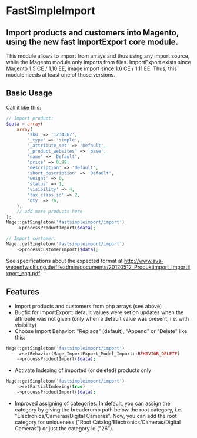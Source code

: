 # FastSimpleImport

## Import products and customers into Magento, using the new fast ImportExport core module.

This module allows to import from arrays and thus using any import source, while the Magento module only imports from files.
ImportExport exists since Magento 1.5 CE / 1.10 EE, image import since 1.6 CE / 1.11 EE. Thus, this module needs at least one of those versions.

## Basic Usage

Call it like this:
```php
// Import product:
$data = array(
    array(
        'sku' => '1234567',
        '_type' => 'simple',
        '_attribute_set' => 'Default',
        '_product_websites' => 'base',
        'name' => 'Default',
        'price' => 0.99,
        'description' => 'Default',
        'short_description' => 'Default',
        'weight' => 0,
        'status' => 1,
        'visibility' => 4,
        'tax_class_id' => 2,
        'qty' => 76,
    ),
    // add more products here
);
Mage::getSingleton('fastsimpleimport/import')
    ->processProductImport($data); 

// Import customer:
Mage::getSingleton('fastsimpleimport/import')
    ->processCustomerImport($data);
```

See specifications about the expected format at http://www.avs-webentwicklung.de/fileadmin/documents/20120512_Produktimport_ImportExport_eng.pdf.

## Features

* Import products and customers from php arrays (see above)
* Bugfix for ImportExport: default values were set on updates when the attribute was not given (only when a default value was present, i.e. with visibility)
* Choose Import Behavior: "Replace" (default), "Append" or "Delete" like this:
```php
Mage::getSingleton('fastsimpleimport/import')
    ->setBehavior(Mage_ImportExport_Model_Import::BEHAVIOR_DELETE)
    ->processProductImport($data);
```
* Activate Indexing of imported (or deleted) products only
```php
Mage::getSingleton('fastsimpleimport/import')
    ->setPartialIndexing(true)
    ->processProductImport($data);
```
* Improved assigning of categories. In default, you can assign the category by giving the breadcrumb path below the root category, i.e. "Electronics/Cameras/Digital Cameras". Now, you can add the root category for uniqueness ("Root Catalog/Electronics/Cameras/Digital Cameras") or just the category id ("26").